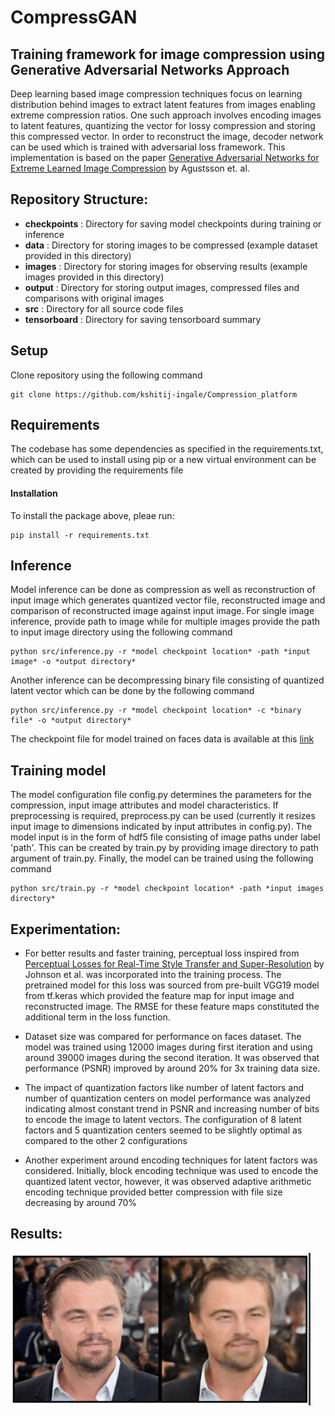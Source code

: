 
# CompressGAN
## Training framework for image compression using Generative Adversarial Networks Approach
Deep learning based image compression techniques focus on learning distribution behind images to extract latent features from images enabling extreme compression ratios. One such approach involves encoding images to latent features, quantizing the vector for lossy compression and storing this compressed vector. In order to reconstruct the image, decoder network can be used which is trained with adversarial loss framework. This implementation is based on the paper [Generative Adversarial Networks for Extreme Learned Image Compression](https://arxiv.org/abs/1804.02958)  by Agustsson et. al.


## Repository Structure:
- **checkpoints** : Directory for saving model checkpoints during training or inference
- **data** : Directory for storing images to be compressed (example dataset provided in this directory)
- **images** : Directory for storing images for observing results (example images provided in this directory)
- **output** : Directory for storing output images, compressed files and comparisons with original images
- **src** : Directory for all source code files
- **tensorboard** : Directory for saving tensorboard summary

## Setup
Clone repository using the following command
```
git clone https://github.com/kshitij-ingale/Compression_platform
```

## Requirements
The codebase has some dependencies as specified in the requirements.txt, which can be used to install using pip or a new virtual environment can be created by providing the requirements file

#### Installation
To install the package above, pleae run:
```shell
pip install -r requirements.txt
```

## Inference
Model inference can be done as compression as well as reconstruction of input image which generates quantized vector file, reconstructed image and comparison of reconstructed image against input image. For single image inference, provide path to image while for multiple images provide the path to input image directory using the following command
```
python src/inference.py -r *model checkpoint location* -path *input image* -o *output directory*
```
Another inference can be decompressing binary file consisting of quantized latent vector which can be done by the following command
```
python src/inference.py -r *model checkpoint location* -c *binary file* -o *output directory*
```
The checkpoint file for model trained on faces data is available at this [link](https://drive.google.com/file/d/1P4QRMEhAe-NMmf-_-KzR6Yl3_afCk3qq/)

## Training model
The model configuration file config.py determines the parameters for the compression, input image attributes and model characteristics. If preprocessing is required, preprocess.py can be used (currently it resizes input image to dimensions indicated by input attributes in config.py). The model input is in the form of hdf5 file consisting of image paths under label 'path'. This can be created by train.py by providing image directory to path argument of train.py. Finally, the model can be trained using the following command
```
python src/train.py -r *model checkpoint location* -path *input images directory*
```

## Experimentation:
- For better results and faster training, perceptual loss inspired from [Perceptual Losses for Real-Time Style Transfer and Super-Resolution](https://arxiv.org/abs/1603.08155) by Johnson et al. was incorporated into the training process. The pretrained model for this loss was sourced from pre-built VGG19 model from tf.keras which provided the feature map for input image and reconstructed image. The RMSE for these feature maps constituted the additional term in the loss function.

- Dataset size was compared for performance on faces dataset. The model was trained using 12000 images during first iteration and using around 39000 images during the second iteration. It was observed that performance (PSNR) improved by around 20% for 3x training data size.

- The impact of quantization factors like number of latent factors and number of quantization centers on model performance was analyzed indicating almost constant trend in PSNR and increasing number of bits to encode the image to latent vectors. The configuration of 8 latent factors and 5 quantization centers seemed to be slightly optimal as compared to the other 2 configurations

- Another experiment around encoding techniques for latent factors was considered. Initially, block encoding technique was used to encode the quantized latent vector, however, it was observed adaptive arithmetic encoding technique provided better compression with file size decreasing by around 70%

## Results:

![](https://github.com/kshitij-ingale/Compression_platform/blob/master/results/results.gif)
